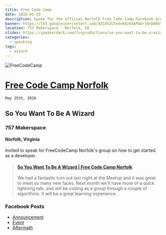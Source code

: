 ```yaml
---
title: Free Code Camp
date: 2016-05-25
description: Spoke for the official Norfolk Free Code Camp Facebook group!
banner: https://lh3.googleusercontent.com/d31XhZCYv4nK8zhXAPAUrjOnD0KbYG8nPtEWASKj8FLU2yhnxW_yJtCNgmQa464PjH2U7xL-oglivvuz2O9Q1ig7Bz99HNrzBZ719rliaUJF4WtJpl9w9BhG6fSmX_Hb9bqSvIXI4Nw8FfRGxN_vyMkVLqrzrQ5i1fWMGt1d-F7mWJGBRRX87jkBGL4-uz6kPYr3Dszo-INvidtYL0x7p_PWlgyNoXHyXStMpo4BUEZHK815Z4QHYTgKurCeQ1fUcJTr8qQ7gBfYjRcOF_-UfHyFhgm3u64t3TH4dcA-2nPj7kRENpXI3K5TMgFXX4NCgdN8lzdcr2uts0ZRkzoaqCIhA26lK0o8-pJ4JPU-A-OBOVNBJXDD2tJ7mAhvnr7FulejBxQDKsLRozbt1R3IjeBx0mGnLX0N0jWQWi8Hk5ZZJmys53vLGmyxujSZBNgP0AsteyFuYMn1FsBFGqDAZ5Ef2Dd1RhZwlfw-4h48jqjvoOAl5L2Tvym3_f4tDglLJ2QihLqBC1DAWj_Us_PlBg97AV0cWmkqSxAGPOrMvDW8HtXb7xPtPKcyPveyVK9cDsY0Qk1q7V7meDYdPf8C_qzcoXrFnv1AnzH9DmlV2-ylU2SAM-7ZZnMy8L5t_3Y3=w720-h960-no
location: 757 Makerspace - Norfolk, VA
slides: https://speakerdeck.com/fvcproductions/so-you-want-to-be-a-wizard-free-code-camp-norfolk
categories:
  - speaking
tags:
  - wizard
---
```


![FreeCodeCamp](https://fvcproductions.files.wordpress.com/2016/06/freecodecamp.png)

# [Free Code Camp Norfolk](https://www.facebook.com/groups/free.code.camp.norfolk/)

`May 25th, 2016`

## **So You Want To Be A Wizard**

### 757 Makerspace

#### Norfolk, Virginia

Invited to speak for FreeCodeCamp Norfolk's group on how to get started as a developer.

<blockquote class="embedly-card"><h4><a href="https://speakerdeck.com/fvcproductions/so-you-want-to-be-a-wizard-free-code-camp-norfolk">So You Want To Be A Wizard | Free Code Camp Norfolk</a></h4><p>We had a fantastic turn out last night at the Meetup and it was great to meet so many new faces. Next month we'll have more of a quick lightning talk, and will be coding as a group through a couple of algorithms. It will be a great learning experience.</p></blockquote>
<script async src="//cdn.embedly.com/widgets/platform.js" charset="UTF-8"></script>

### Facebook Posts

- [Announcement](https://www.facebook.com/groups/free.code.camp.norfolk/permalink/812271315539607/)
- [Event](https://www.facebook.com/groups/free.code.camp.norfolk/permalink/806430109457061/)
- [Aftermath](https://www.facebook.com/groups/free.code.camp.norfolk/permalink/812716962161709/)
